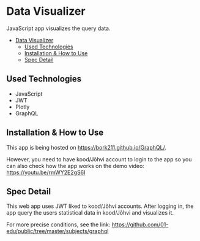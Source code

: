 # Data Visualizer

JavaScript app visualizes the query data.

- [Data Visualizer](#data-visualizer)
  - [Used Technologies](#used-technologies)
  - [Installation \& How to Use](#installation--how-to-use)
  - [Spec Detail](#spec-detail)

## Used Technologies

- JavaScript
- JWT
- Plotly
- GraphQL

## Installation & How to Use

This app is being hosted on https://bork211.github.io/GraphQL/.

However, you need to have kood/Jõhvi account to login to the app so you can also check how the app works on the demo video: https://youtu.be/rmWY2E2gS6I

## Spec Detail

This web app uses JWT liked to kood/Jõhvi accounts. After logging in, the app query the users statistical data in kood/Jõhvi and visualizes it.

For more precise conditions, see the link:
https://github.com/01-edu/public/tree/master/subjects/graphql
